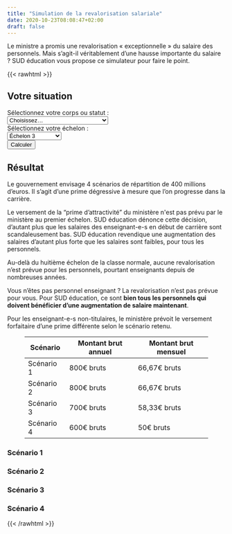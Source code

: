 ```yaml
---
title: "Simulation de la revalorisation salariale"
date: 2020-10-23T08:08:47+02:00
draft: false
---
```


Le ministre a promis une revalorisation « exceptionnelle » du salaire des personnels. Mais s’agit-il véritablement d’une hausse importante du salaire ? SUD éducation vous propose ce simulateur pour faire le point.

{{< rawhtml >}}


<script type="text/javascript" src="js/salaires.js"></script>
<link rel="stylesheet" type="text/css" href="css/resultat.css">

<h2>Votre situation</h2>

<div class="blocSelection">
    <label for="statut">Sélectionnez votre corps ou statut&nbsp;:</label>
        <div class="menuSelection">
            <select name="Corps" id="statut" onchange="afficheEchelon();">
				<option value="rien" selected>Choisissez…</option>
			    <option value="pe">Professeur⋅e des écoles</option>
			    <option value="certifie">Certifié⋅e, PLP, PEPS, CPE, PsyÉN</option>
			    <option value="contrat">Contractuel⋅le enseignant⋅e</option>
				<option value="agrege">Agrégé⋅e</option>
				<option value="autre">Autre</option>
			   </select>
        </div>
</div>

  
<div class="blocSelection" id="menuEchelon">
    <label for="echelon">Sélectionnez votre échelon&nbsp;:</label>
            <div class="menuSelection">
                <select name="echelon" id="echelon" onchange="afficheEchelon();">
			    <option value="1">Échelon 1</option>
			    <option value="2">Échelon 2</option>
			    <option value="3" selected>Échelon 3</option>
			    <option value="4">Échelon 4</option>
			    <option value="5">Échelon 5</option>
			    <option value="6">Échelon 6</option>
			    <option value="7">Échelon 7</option>
			    <option value="8">Échelon 8</option>
			    <option value="9">Échelon 9 et plus</option>
			   </select>
            </div>
</div>

  

<div class="boutonCalcul" id="calcul">
    <input type="button" value="Calculer" onclick="calcul();" />
</div>

<div id="aAfficher">
	<div id="resultat">
		<h2>Résultat</h2>
		<p>Le gouvernement envisage 4 scénarios de répartition de 400 millions d’euros. Il s’agit d’une prime dégressive à mesure que l’on progresse dans la carrière.</p>
	</div>
	<div id="debutCarriere">
		<p>Le versement de la “prime d’attractivité” du ministère n'est pas prévu par le ministère au premier échelon. SUD éducation dénonce cette décision, d’autant plus que les salaires des enseignant-e-s en début de carrière sont scandaleusement bas. SUD éducation revendique une augmentation des salaires d’autant plus forte que les salaires sont faibles, pour tous les personnels.</p>
	</div>
	<div id="echelonEleve">
		<p>Au-delà du huitième échelon de la classe normale, aucune revalorisation n’est prévue pour les personnels, pourtant enseignants depuis de nombreuses années.</p>
</div>
	<div id="autre">
		<p>Vous n’êtes pas personnel enseignant&nbsp;? La revalorisation n’est pas prévue pour vous. Pour SUD éducation, ce sont <b>bien tous les personnels qui doivent bénéficier d’une augmentation de salaire maintenant</b>.</p>
	</div>
	<div id="contractuel">
		<p>Pour les enseignant-e-s non-titulaires, le ministère prévoit le versement forfaitaire d’une prime différente selon le scénario retenu.</p>
		<figure><table>
		<thead>
		<tr><th>Scénario</th><th>Montant brut annuel</th><th>Montant brut mensuel</th></tr></thead>
		<tbody><tr><td>Scénario 1</td><td>800€ bruts</td><td>66,67€ bruts</td></tr><tr><td>Scénario 2</td><td>800€ bruts</td><td>66,67€ bruts</td></tr><tr><td>Scénario 3</td><td>700€ bruts</td><td>58,33€ bruts</td></tr><tr><td>Scénario 4</td><td>600€ bruts</td><td>50€ bruts</td></tr></tbody>
		</table></figure>
	</div>
	<div id="scenarios">
		<h3>Scénario 1</h3>
		<p id="sc1">
		<p id="sc1inflation"></p>
		<h3>Scénario 2</h3>
		<p id="sc2">
		<p id="sc2inflation"></p>
		<h3>Scénario 3</h3>
		<p id="sc3">
		<p id="sc3inflation"></p>
		<h3>Scénario 4</h3>
		<p id="sc4">
		<p id="sc4inflation"></p>
	</div>
</div>

{{< /rawhtml >}}
